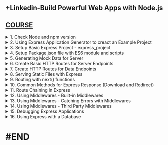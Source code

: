 ## +Linkedin-Build Powerful Web Apps with Node.js

## [COURSE](https://www.linkedin.com/learning/express-essentials-build-powerful-web-apps-with-node-js)

<details>
<summary>1. Check Node and npm version </summary>

# Check Node and npm version

```x
node -v
npm -v
```

<img width="1397" alt="image" src="https://github.com/user-attachments/assets/fd768588-8a3e-4251-b35c-42a9963b381e">


# #END</details>

<details>
<summary>2. Using Express Application Generator to creact an Example Project </summary>

# Using Express Application Generator to creact an Example Project

## [https://expressjs.com/en/starter/generator.html](https://expressjs.com/en/starter/generator.html)

![image](https://github.com/user-attachments/assets/2e952a6c-be2a-4ce6-b136-e4b362e2c02a)

## Create Project Folder

```x
mkdir example_project
cd example_project
```

## Create Express App with Application Generator

```x
npx express-generator --git --view=hbs example_app
```

```x
npm install express-generator
express --git --view=hbs example_app
```

## Install dependencies

```x
cd example_app
npm install
```

## On MacOS or Linux, run the app with this command

```x
DEBUG=example_app:* npm start
```

## Create Script to Run App

### src-AI-Software/my_projects/01_Build_Powerful_Web_Apps_with_Node/example_project/example_app/package.json:

```json
{
  "name": "example-app",
  "version": "0.0.0",
  "private": true,
  "scripts": {
    "start": "node ./bin/www",
    "dev": "DEBUG=example_app:* npm start"
  },
  "dependencies": {
    "cookie-parser": "^1.4.4",
    "debug": "^2.6.9",
    "express": "^4.16.1",
    "hbs": "^4.0.4",
    "http-errors": "^1.6.3",
    "morgan": "^1.9.1"
  }
}
```

## Run App

```x
npm run dev
```

### src-AI-Software/my_projects/01_Build_Powerful_Web_Apps_with_Node/example_project/example_app/app.js:

```js
var createError = require('http-errors');
var express = require('express');
var path = require('path');
var cookieParser = require('cookie-parser');
var logger = require('morgan');

var indexRouter = require('./routes/index');
var usersRouter = require('./routes/users');

var app = express();

// view engine setup
app.set('views', path.join(__dirname, 'views'));
app.set('view engine', 'hbs');

app.use(logger('dev'));
app.use(express.json());
app.use(express.urlencoded({ extended: false }));
app.use(cookieParser());
app.use(express.static(path.join(__dirname, 'public')));

app.use('/', indexRouter);
app.use('/users', usersRouter);

// catch 404 and forward to error handler
app.use(function(req, res, next) {
  next(createError(404));
});

// error handler
app.use(function(err, req, res, next) {
  // set locals, only providing error in development
  res.locals.message = err.message;
  res.locals.error = req.app.get('env') === 'development' ? err : {};

  // render the error page
  res.status(err.status || 500);
  res.render('error');
});

module.exports = app;

```

### src-AI-Software/my_projects/01_Build_Powerful_Web_Apps_with_Node/example_project/example_app/routes/index.js:

```js
var express = require("express");
var router = express.Router();

/* GET home page. */
router.get("/", function (req, res, next) {
  res.render("index", { title: "Express" });
});

module.exports = router;

```

### src-AI-Software/my_projects/01_Build_Powerful_Web_Apps_with_Node/example_project/example_app/views/index.hbs:

```hbs
<h1>{{title}}</h1>
<p>Welcome to {{title}}</p>

```

![image](https://github.com/user-attachments/assets/53ad2975-7e46-41f8-97fb-78c6c5a5e3eb)

<img width="1397" alt="image" src="https://github.com/user-attachments/assets/57232fde-e820-44c4-adeb-048532b84bd9">
<img width="1397" alt="image" src="https://github.com/user-attachments/assets/42cb7369-acba-4039-9565-92ee0a269a49">
<img width="1397" alt="image" src="https://github.com/user-attachments/assets/8e5c90cb-1026-4d9f-975d-b89221f9c9c9">
<img width="1397" alt="image" src="https://github.com/user-attachments/assets/3e9523a7-e376-4756-be30-e8ec718799d8">
<img width="1397" alt="image" src="https://github.com/user-attachments/assets/94935ea0-e41d-49cc-9cf7-71b097b5b86d">

# #END</details>

<details>
<summary>3. Setup Basic Express Project - express_project </summary>

# Setup Basic Express Project - express_project

## Create Project Folder

```x
mkdir express_project
cd express_project
```

## Initialize npm Project

```x
npm init -y
```

### src-AI-Software/my_projects/01_Build_Powerful_Web_Apps_with_Node/express_project/package.json:

```json
{
  "name": "express_project",
  "version": "1.0.0",
  "main": "index.js",
  "scripts": {
    "test": "echo \"Error: no test specified\" && exit 1"
  },
  "keywords": [],
  "author": "",
  "license": "ISC",
  "description": ""
}

```

## install Dependencies - Express and Nodemon, @babel/core, @babel/cli, @babel/preset-env and @babel/node

```x
npm install --save express nodemon
npm install --save-dev @babel/core @babel/cli @babel/preset-env @babel/node
```

```x
{
  "name": "express_project",
  "version": "1.0.0",
  "main": "index.js",
  "scripts": {
    "test": "echo \"Error: no test specified\" && exit 1"
  },
  "keywords": [],
  "author": "",
  "license": "ISC",
  "description": "",
  "dependencies": {
    "express": "^4.19.2",
    "nodemon": "^3.1.4"
  },
  "devDependencies": {
    "@babel/cli": "^7.24.8",
    "@babel/core": "^7.24.9",
    "@babel/node": "^7.24.8",
    "@babel/preset-env": "^7.24.8"
  }
}
```

## Create babel file

```x
touch .babelrc
```

### src-AI-Software/my_projects/01_Build_Powerful_Web_Apps_with_Node/express_project/.babelrc:

```x
{
    "presets": [
        "@babel/preset-env"
    ]
}
```

<img width="1397" alt="image" src="https://github.com/user-attachments/assets/5fe7b8e8-ca9f-46e2-83d5-c23b8ee2b1eb">
<img width="1397" alt="image" src="https://github.com/user-attachments/assets/05afcdc8-d29b-48aa-99f1-338ec35eb9be">

# #END</details>

<details>
<summary>4. Setup Package.json file with ES6 module and scripts </summary>

# Setup Package.json file with ES6 module and scripts

### src-AI-Software/my_projects/01_Build_Powerful_Web_Apps_with_Node/express_project/package.json:

```js
{
  "name": "express_project",
  "type": "module",
  "version": "1.0.0",
  "main": "index.js",
  "scripts": {
    "test": "echo \"Error: no test specified\" && exit 1",
    "start": "nodemon --experimental-json-modules --exec babel-node index.js"
  },
  "keywords": [],
  "author": "",
  "license": "ISC",
  "description": "",
  "dependencies": {
    "express": "^4.19.2",
    "nodemon": "^3.1.4"
  },
  "devDependencies": {
    "@babel/cli": "^7.24.8",
    "@babel/core": "^7.24.9",
    "@babel/node": "^7.24.8",
    "@babel/preset-env": "^7.24.8"
  }
}
```

## Create Entry File: index.js

```x
touch index.js
```

### src-AI-Software/my_projects/01_Build_Powerful_Web_Apps_with_Node/express_project/index.js:

```js
import express from "express";

const app = express();

const PORT = 3000;

app.listen(PORT, () => {
  console.log(`Server running on port ${PORT}`);
});

```

## Run Server:

```x
npm run start
```

<img width="1397" alt="image" src="https://github.com/user-attachments/assets/f91afc08-cb4b-479c-aa82-d6656f20fa67">
<img width="1397" alt="image" src="https://github.com/user-attachments/assets/9929c67d-d63e-4544-a601-bf08155941b1">
<img width="1397" alt="image" src="https://github.com/user-attachments/assets/867a7fdf-3be7-4695-88e9-c9f975ff4dcf">

# #END</details>

<details>
<summary>5. Generating Mock Data for Server </summary>

# Generating Mock Data for Server

## [https://www.mockaroo.com/](https://www.mockaroo.com/)

![image](https://github.com/user-attachments/assets/0d716a52-796d-49a3-aabd-c263da6b3a10)

<img width="1397" alt="image" src="https://github.com/user-attachments/assets/3b15ad81-6c6e-4b48-a2b1-d589462982fc">
<img width="1397" alt="image" src="https://github.com/user-attachments/assets/c2588be1-677a-43de-9837-cb021dc2351f">

### src-AI-Software/my_projects/01_Build_Powerful_Web_Apps_with_Node/express_project/data/mock.json:

```x
[
    {
        "id": 1,
        "first_name": "Eada",
        "last_name": "Parren",
        "email": "eparren0@tuttocitta.it"
    },
    {
        "id": 2,
        "first_name": "Renato",
        "last_name": "Sutherby",
        "email": "rsutherby1@bigcartel.com"
    },
    {
        "id": 3,
        "first_name": "Joshuah",
        "last_name": "Abercrombie",
        "email": "jabercrombie2@blog.com"
    },
    {
        "id": 4,
        "first_name": "Sutton",
        "last_name": "Ferronier",
        "email": "sferronier3@yale.edu"
    },
    ...........
]
```

### src-AI-Software/my_projects/01_Build_Powerful_Web_Apps_with_Node/express_project/index.js:

```js
import express from "express";
import data from "./data/mock.json" with { type: "json" };

const app = express();

const PORT = 3000;

app.listen(PORT, () => {
  console.log(`Server running on port ${PORT}`);
  console.log("Press CTRL+C to stop server");
  console.log(data);
});

```

```x
➜  express_project git:(main) ✗ npm run start

> express_project@1.0.0 start
> nodemon --experimental-json-modules --exec babel-node index.js

[nodemon] 3.1.4
[nodemon] to restart at any time, enter `rs`
[nodemon] watching path(s): *.*
[nodemon] watching extensions: js,mjs,cjs,json
[nodemon] starting `babel-node --experimental-json-modules index.js`
(node:31564) ExperimentalWarning: Importing JSON modules is an experimental feature and might change at any time
(Use `node --trace-warnings ...` to show where the warning was created)
Server running on port 3000
Press CTRL+C to stop server
[
  {
    id: 1,
    first_name: 'Eada',
    last_name: 'Parren',
    email: 'eparren0@tuttocitta.it'
  },
  {
    id: 2,
    first_name: 'Renato',
    last_name: 'Sutherby',
    email: 'rsutherby1@bigcartel.com'
  },
  {
    id: 3,
    first_name: 'Joshuah',
    last_name: 'Abercrombie',
    email: 'jabercrombie2@blog.com'
  },
  {
    id: 4,
    first_name: 'Sutton',
    last_name: 'Ferronier',
    email: 'sferronier3@yale.edu'
  },
  ..........
]
```

<img width="1397" alt="image" src="https://github.com/user-attachments/assets/7709ec54-6201-4eec-a4ca-decf6f350d4a">
<img width="1397" alt="image" src="https://github.com/user-attachments/assets/431e37e6-cfc2-4a56-b984-ea2bb6a8d1f7">

![image](https://github.com/user-attachments/assets/a51f9afd-23d2-4350-b866-be1c27ed48d7)

# #END</details>

<details>
<summary>6. Create Basic HTTP Routes for Server Endpoints </summary>

# Create Basic HTTP Routes for Server Endpoints

### src-AI-Software/my_projects/01_Build_Powerful_Web_Apps_with_Node/express_project/index.js:

```js
import express from "express";
// import data from "./data/mock.json" with { type: "json" };

const app = express();

const PORT = 3000;

//GET
app.get("/", (req, res) => {
  res.send("This is a GET request at '/'!");
});

//POST
app.post("/", (req, res) => {
  res.send("This is a POST request at '/'!");
});

//PUT
app.put("/:id", (req, res) => {
  const id = req.params.id;
  res.send(`This is a PUT request with id ${id}`);
});

//DELETE
app.delete("/:id", (req, res) => {
  const id = req.params.id;
  res.send(`This is a DELETE request with id ${id}`);
});

// USERS CRUD

app
  .route("/users")
  .get((req, res) => {
    res.send("GET ALL USERS at '/'!");
  })
  .post((req, res) => {
    res.send("CREATE A USER at '/'!");
  });

app
  .route("/users/:id")
  .put((req, res) => {
    const id = req.params.id;
    res.send(`UPDATE USER at '/users/:id' with id ${id}!`);
  })
  .delete((req, res) => {
    const id = req.params.id;
    res.send(`DELETE USER at '/users/:id' with id ${id}!`);
  });

app.listen(PORT, () => {
  console.log(`Server running on port ${PORT}`);
  console.log("Press CTRL+C to stop server");
  //   console.log(data);
});

```

```x
GET http://localhost:3000
```

<img width="1313" alt="image" src="https://github.com/user-attachments/assets/b2aa7a44-2e42-4820-8e00-99e3b690d78d">

![image](https://github.com/user-attachments/assets/13f5d170-eb31-4902-8fa2-c01ab37c6d97)

```x
POST http://localhost:3000
```

<img width="1313" alt="image" src="https://github.com/user-attachments/assets/519e1d55-5109-4f66-8d27-dd0865bcd9d4">


```x
PUT http://localhost:3000/2
```

<img width="1313" alt="image" src="https://github.com/user-attachments/assets/4f058006-0572-45ae-bf9e-993c8a852a48">


```x
DELETE http://localhost:3000/4
```

<img width="1313" alt="image" src="https://github.com/user-attachments/assets/fb130b1f-b2fa-4092-9c52-087d0a93d299">


```x
GET http://localhost:3000/users
```

<img width="1313" alt="image" src="https://github.com/user-attachments/assets/27f91a91-b40c-45b1-9185-ad8203037acd">

![image](https://github.com/user-attachments/assets/36946cf0-84ab-43da-b5d5-d3ef49ba6f63)


```x
PUT http://localhost:3000/users/2
```

<img width="1313" alt="image" src="https://github.com/user-attachments/assets/62ecdbaa-4959-4d81-b92d-23580f4c31b1">

# #END</details>

<details>
<summary>7. Create HTTP Routes for Data Endpoints </summary>

# Create HTTP Routes for Data Endpoints

### src-AI-Software/my_projects/01_Build_Powerful_Web_Apps_with_Node/express_project/index.js:

```js
import express from "express";
import data from "./data/mock.json" with { type: "json" };

const app = express();
const PORT = 3000;
let db = data;

app.use(express.json());
app.use(express.urlencoded({ extended: true }));

//GET
app.get("/", (req, res) => {
  res.send("This is a GET request at '/'!");
});

//POST
app.post("/", (req, res) => {
  res.send("This is a POST request at '/'!");
});

//PUT
app.put("/:id", (req, res) => {
  const id = req.params.id;
  res.send(`This is a PUT request with id ${id}`);
});

//DELETE
app.delete("/:id", (req, res) => {
  const id = req.params.id;
  res.send(`This is a DELETE request with id ${id}`);
});

// USERS CRUD

app
  .route("/users")
  .get((req, res) => {
    res.json({"db": db});
  })
  .post((req, res) => {
    const lastDataId = db[db.length - 1].id;
    const new_id = lastDataId + 1;
    let user = req.body;
    user.id = new_id;
    db.push(user);
    res.json({"user": user});
  });

app
  .route("/users/:id")
  .put((req, res) => {
    const id = req.params.id;
    let new_user = req.body;
    if(!new_user.first_name || !new_user.last_name ||!new_user.email) {
        res.json({"msg": "Please enter all the fields!"});
    }
    req.body.id = id;
    db = db.map((user) => {
        if (user.id === parseInt(id)) {
            return req.body;
        } else {
            return user;
        }
    });
    res.json({"msg": "User updated successfully!", "user": new_user});
  })
  .delete((req, res) => {
    const id = req.params.id;
    db = db.filter((user) => user.id !== parseInt(id));
    res.json({"msg": "User deleted successfully!"});
  });

app.listen(PORT, () => {
  console.log(`Server running on port ${PORT}`);
  console.log("Press CTRL+C to stop server");
  //   console.log(db);
});

```

```x
GET http://localhost:3000/users
```

<img width="1313" alt="image" src="https://github.com/user-attachments/assets/5ffb9854-df67-4aa1-9312-a12fde7176cb">

![image](https://github.com/user-attachments/assets/b68eb79e-789a-4f55-948c-3bd0dd5df566)


```x
POST http://localhost:3000/users
```

<img width="1313" alt="image" src="https://github.com/user-attachments/assets/388c179f-8136-4e83-8da6-cfc7518429ce">

![image](https://github.com/user-attachments/assets/6053312b-f72a-491f-8fad-9a5651892b33)

```x
PUT http://localhost:3000/users/2
```

<img width="1313" alt="image" src="https://github.com/user-attachments/assets/3f30c7c7-3042-4396-9cb6-e58c1ef953b8">

![image](https://github.com/user-attachments/assets/874f59fc-7149-47ce-8e57-10de2a014bb5)

```x
DELETE http://localhost:3000/users/3
```

<img width="1313" alt="image" src="https://github.com/user-attachments/assets/54a3648f-f1ca-448a-a84a-84587e67a254">

![image](https://github.com/user-attachments/assets/5a073fa8-af0b-41c3-9e42-0f834a4d5708)

# #END</details>

<details>
<summary>8. Serving Static Files with Express </summary>

# Serving Static Files with Express

### src-AI-Software/my_projects/01_Build_Powerful_Web_Apps_with_Node/express_project/index.js:

```js
import express from "express";
import data from "./data/mock.json" with { type: "json" };

const app = express();
const PORT = 3000;
let db = data;

//Using the Public folder
app.use(express.static("public"));

//Using the images folder with route: /images
app.use("/images", express.static("images"));

app.use(express.json());
app.use(express.urlencoded({ extended: true }));

//GET
app.get("/", (req, res) => {
  res.send("This is a GET request at '/'!");
});

//POST
app.post("/", (req, res) => {
  res.send("This is a POST request at '/'!");
});

//PUT
app.put("/:id", (req, res) => {
  const id = req.params.id;
  res.send(`This is a PUT request with id ${id}`);
});

//DELETE
app.delete("/:id", (req, res) => {
  const id = req.params.id;
  res.send(`This is a DELETE request with id ${id}`);
});

// USERS CRUD

app
  .route("/users")
  .get((req, res) => {
    res.json({"db": db});
  })
  .post((req, res) => {
    const lastDataId = db[db.length - 1].id;
    const new_id = lastDataId + 1;
    let user = req.body;
    user.id = new_id;
    db.push(user);
    res.json({"user": user});
  });

app
  .route("/users/:id")
  .put((req, res) => {
    const id = req.params.id;
    let new_user = req.body;
    if(!new_user.first_name || !new_user.last_name ||!new_user.email) {
        res.json({"msg": "Please enter all the fields!"});
    }
    req.body.id = id;
    db = db.map((user) => {
        if (user.id === parseInt(id)) {
            return req.body;
        } else {
            return user;
        }
    });
    res.json({"msg": "User updated successfully!", "user": new_user});
  })
  .delete((req, res) => {
    const id = req.params.id;
    db = db.filter((user) => user.id !== parseInt(id));
    res.json({"msg": "User deleted successfully!"});
  });

app.listen(PORT, () => {
  console.log(`Server running on port ${PORT}`);
  console.log("Press CTRL+C to stop server");
  //   console.log(db);
});

```

```x
http://localhost:3000/mountains_1.jpeg
```

![image](https://github.com/user-attachments/assets/4a0dabba-071f-4935-a0c2-96f427548749)

```x
http://localhost:3000/images/mountains_2.jpeg
```

![image](https://github.com/user-attachments/assets/16e4dc5e-84e8-4c26-bc38-f327e63b785c)

<img width="1353" alt="image" src="https://github.com/user-attachments/assets/ca54d338-b07b-4e30-80bb-02daf76bbc7e">

# #END</details>

<details>
<summary>9. Routing with next() functions </summary>

# Routing with next() functions

### src-AI-Software/my_projects/01_Build_Powerful_Web_Apps_with_Node/express_project/index.js:

```js
import express from "express";
import data from "./data/mock.json" with { type: "json" };

const app = express();
const PORT = 3000;
let db = data;

//Using the Public folder
app.use(express.static("public"));

//Using the images folder with route: /images
app.use("/images", express.static("images"));

app.use(express.json());
app.use(express.urlencoded({ extended: true }));

//GET
app.get("/", (req, res) => {
  res.send("This is a GET request at '/'!");
});

//GET with next()
app.get("/next", (req, res, next) => {
  console.log("The response will be sent by the next function");
  next();
},(req, res) => {
  res.send("This is a GET request callback at '/next'!");
});

//POST
app.post("/", (req, res) => {
  res.send("This is a POST request at '/'!");
});

//PUT
app.put("/:id", (req, res) => {
  const id = req.params.id;
  res.send(`This is a PUT request with id ${id}`);
});

//DELETE
app.delete("/:id", (req, res) => {
  const id = req.params.id;
  res.send(`This is a DELETE request with id ${id}`);
});

// USERS CRUD

app
  .route("/users")
  .get((req, res) => {
    res.json({"db": db});
  })
  .post((req, res) => {
    const lastDataId = db[db.length - 1].id;
    const new_id = lastDataId + 1;
    let user = req.body;
    user.id = new_id;
    db.push(user);
    res.json({"user": user});
  });

app
  .route("/users/:id")
  .put((req, res) => {
    const id = req.params.id;
    let new_user = req.body;
    if(!new_user.first_name || !new_user.last_name ||!new_user.email) {
        res.json({"msg": "Please enter all the fields!"});
    }
    req.body.id = Number(id);
    db = db.map((user) => {
        if (user.id === parseInt(id)) {
            return req.body;
        } else {
            return user;
        }
    });
    res.json({"msg": "User updated successfully!", "user": new_user});
  })
  .delete((req, res) => {
    const id = req.params.id;
    db = db.filter((user) => user.id !== parseInt(id));
    res.json({"msg": "User deleted successfully!"});
  });

app.listen(PORT, () => {
  console.log(`Server running on port ${PORT}`);
  console.log("Press CTRL+C to stop server");
  //   console.log(db);
});

```

![image](https://github.com/user-attachments/assets/2de80170-4e4f-49a3-a883-08f0678f50af)

<img width="645" alt="image" src="https://github.com/user-attachments/assets/535988bf-fcf6-4960-9b13-384a2d80b61a">

# #END</details>

<details>
<summary>10. Common Methods for Express Response (Download and Redirect) </summary>

# Common Methods for Express Response (Download and Redirect)

### src-AI-Software/my_projects/01_Build_Powerful_Web_Apps_with_Node/express_project/index.js:

```js
import express from "express";
import data from "./data/mock.json" with { type: "json" };

const app = express();
const PORT = 3000;
let db = data;

//Using the Public folder
app.use(express.static("public"));

//Using the images folder with route: /images
app.use("/images", express.static("images"));

app.use(express.json());
app.use(express.urlencoded({ extended: true }));

//GET
app.get("/", (req, res) => {
  res.send("This is a GET request at '/'!");
});

//GET - download method
app.get("/download", (req, res) => {
  res.download("images/mountains_2.jpeg");
});

//GET - redirect method
app.get("/redirect", (req, res) => {
  res.redirect("https://www.google.com/");
});

//GET with next()
app.get("/next", (req, res, next) => {
  console.log("The response will be sent by the next function");
  next();
},(req, res) => {
  res.send("This is a GET request callback at '/next'!");
});

//POST
app.post("/", (req, res) => {
  res.send("This is a POST request at '/'!");
});

//PUT
app.put("/:id", (req, res) => {
  const id = req.params.id;
  res.send(`This is a PUT request with id ${id}`);
});

//DELETE
app.delete("/:id", (req, res) => {
  const id = req.params.id;
  res.send(`This is a DELETE request with id ${id}`);
});

// USERS CRUD

app
  .route("/users")
  .get((req, res) => {
    res.json({"db": db});
  })
  .post((req, res) => {
    const lastDataId = db[db.length - 1].id;
    const new_id = lastDataId + 1;
    let user = req.body;
    user.id = new_id;
    db.push(user);
    res.json({"user": user});
  });

app
  .route("/users/:id")
  .put((req, res) => {
    const id = req.params.id;
    let new_user = req.body;
    if(!new_user.first_name || !new_user.last_name ||!new_user.email) {
        res.json({"msg": "Please enter all the fields!"});
    }
    req.body.id = Number(id);
    db = db.map((user) => {
        if (user.id === parseInt(id)) {
            return req.body;
        } else {
            return user;
        }
    });
    res.json({"msg": "User updated successfully!", "user": new_user});
  })
  .delete((req, res) => {
    const id = req.params.id;
    db = db.filter((user) => user.id !== parseInt(id));
    res.json({"msg": "User deleted successfully!"});
  });

app.listen(PORT, () => {
  console.log(`Server running on port ${PORT}`);
  console.log("Press CTRL+C to stop server");
  //   console.log(db);
});

```

```x
GET http://localhost:3000/download
```

![image](https://github.com/user-attachments/assets/d2c5ad67-4d39-47e0-a671-2bb4ac31d5c0)

```x
GET http://localhost:3000/redirect
```

![image](https://github.com/user-attachments/assets/f35a74d5-ff2e-4f90-8029-c4bad4f61cd2)

![image](https://github.com/user-attachments/assets/56b6020f-8714-4554-8a4a-451d55069bf6)

# #END</details>

<details>
<summary>11. Route Chaining in Express </summary>

# Route Chaining in Express

### src-AI-Software/my_projects/01_Build_Powerful_Web_Apps_with_Node/express_project/index.js:

```js
import express from "express";
import data from "./data/mock.json" with { type: "json" };

const app = express();
const PORT = 3000;
let db = data;

//Using the Public folder
app.use(express.static("public"));

//Using the images folder with route: /images
app.use("/images", express.static("images"));

app.use(express.json());
app.use(express.urlencoded({ extended: true }));

//GET, POST
app
  .route("/class")
  .get((req, res) => {
    res.send("This is a GET request at '/class'!");
  })
  .post((req, res) => {
    res.send("This is a POST request at '/class'!");
  });

//PUT & DELETE
app
  .route("/class/:id")
  .put((req, res) => {
    const id = req.params.id;
    res.send(`This is a PUT request with id ${id}`);
  })
  .delete((req, res) => {
    const id = req.params.id;
    res.send(`This is a DELETE request with id ${id}`);
  });

//GET - download method
app.get("/download", (req, res) => {
  res.download("images/mountains_2.jpeg");
});

//GET - redirect method
app.get("/redirect", (req, res) => {
  res.redirect("https://www.google.com/");
});

//GET with next()
app.get(
  "/next",
  (req, res, next) => {
    console.log("The response will be sent by the next function");
    next();
  },
  (req, res) => {
    res.send("This is a GET request callback at '/next'!");
  }
);

// USERS CRUD

app
  .route("/users")
  .get((req, res) => {
    res.json({ db: db });
  })
  .post((req, res) => {
    const lastDataId = db[db.length - 1].id;
    const new_id = lastDataId + 1;
    let user = req.body;
    user.id = new_id;
    db.push(user);
    res.json({ user: user });
  });

app
  .route("/users/:id")
  .put((req, res) => {
    const id = req.params.id;
    let new_user = req.body;
    if (!new_user.first_name || !new_user.last_name || !new_user.email) {
      res.json({ msg: "Please enter all the fields!" });
    }
    req.body.id = Number(id);
    db = db.map((user) => {
      if (user.id === parseInt(id)) {
        return req.body;
      } else {
        return user;
      }
    });
    res.json({ msg: "User updated successfully!", user: new_user });
  })
  .delete((req, res) => {
    const id = req.params.id;
    db = db.filter((user) => user.id !== parseInt(id));
    res.json({ msg: "User deleted successfully!" });
  });

app.listen(PORT, () => {
  console.log(`Server running on port ${PORT}`);
  console.log("Press CTRL+C to stop server");
  //   console.log(db);
});

```

```x
GET http://localhost:3000/class
```

<img width="1313" alt="image" src="https://github.com/user-attachments/assets/c1d4fd70-4678-4ee5-a5a5-5eb7722ce0ad">


```x
POST http://localhost:3000/class
```

<img width="1313" alt="image" src="https://github.com/user-attachments/assets/544e7a2f-1ca7-46a5-b6a2-1b3216fc5977">

```x
PUT http://localhost:3000/class/2
```

<img width="1313" alt="image" src="https://github.com/user-attachments/assets/0f7e1555-5e30-43da-a21d-45c2460b1631">

```x
DELETE http://localhost:3000/4
```

<img width="1313" alt="image" src="https://github.com/user-attachments/assets/a007f0a9-768a-40ad-8639-02145969ea04">

# #END</details>

<details>
<summary>12. Using Middlewares - Built-in Middlewares </summary>

# Using Middlewares - Built-in Middlewares

### src-AI-Software/my_projects/01_Build_Powerful_Web_Apps_with_Node/express_project/index.js:

```js
import express from "express";
import data from "./data/mock.json" with { type: "json" };

const app = express();
const PORT = 3000;
let db = data;

//Using the Public folder
app.use(express.static("public"));

//Using the images folder with route: /images
app.use("/images", express.static("images"));

//Built-in Middlewares using express.json() and express.urlencoded()
app.use(express.json());
app.use(express.urlencoded({ extended: true }));

//POST - testing middlewares express.json() and express.urlencoded()
app.post("/item", (req, res) => {
  console.log(req.body);
  res.send(req.body);
});

//GET, POST
app
  .route("/class")
  .get((req, res) => {
    res.send("This is a GET request at '/class'!");
  })
  .post((req, res) => {
    res.send("This is a POST request at '/class'!");
  });

//PUT & DELETE
app
  .route("/class/:id")
  .put((req, res) => {
    const id = req.params.id;
    res.send(`This is a PUT request with id ${id}`);
  })
  .delete((req, res) => {
    const id = req.params.id;
    res.send(`This is a DELETE request with id ${id}`);
  });

//GET - download method
app.get("/download", (req, res) => {
  res.download("images/mountains_2.jpeg");
});

//GET - redirect method
app.get("/redirect", (req, res) => {
  res.redirect("https://www.google.com/");
});

//GET with next()
app.get(
  "/next",
  (req, res, next) => {
    console.log("The response will be sent by the next function");
    next();
  },
  (req, res) => {
    res.send("This is a GET request callback at '/next'!");
  }
);

// USERS CRUD

app
  .route("/users")
  .get((req, res) => {
    res.json({ db: db });
  })
  .post((req, res) => {
    const lastDataId = db[db.length - 1].id;
    const new_id = lastDataId + 1;
    let user = req.body;
    user.id = new_id;
    db.push(user);
    res.json({ user: user });
  });

app
  .route("/users/:id")
  .put((req, res) => {
    const id = req.params.id;
    let new_user = req.body;
    if (!new_user.first_name || !new_user.last_name || !new_user.email) {
      res.json({ msg: "Please enter all the fields!" });
    }
    req.body.id = Number(id);
    db = db.map((user) => {
      if (user.id === parseInt(id)) {
        return req.body;
      } else {
        return user;
      }
    });
    res.json({ msg: "User updated successfully!", user: new_user });
  })
  .delete((req, res) => {
    const id = req.params.id;
    db = db.filter((user) => user.id !== parseInt(id));
    res.json({ msg: "User deleted successfully!" });
  });

app.listen(PORT, () => {
  console.log(`Server running on port ${PORT}`);
  console.log("Press CTRL+C to stop server");
  //   console.log(db);
});

```

![image](https://github.com/user-attachments/assets/fc4ee7fd-51b3-4975-a385-a912da22db7b)
![image](https://github.com/user-attachments/assets/9481f169-7c02-4a67-8b25-7c4e0f8cc4d8)

<img width="1313" alt="image" src="https://github.com/user-attachments/assets/49385b98-84e8-4508-8c45-4fcc39f6ea73">
<img width="1313" alt="image" src="https://github.com/user-attachments/assets/237b8d31-de21-4f3d-bebc-f33876fdfda0">
<img width="1313" alt="image" src="https://github.com/user-attachments/assets/60d14bb2-49a7-4d6f-b988-7acebf73eb1d">
<img width="1313" alt="image" src="https://github.com/user-attachments/assets/509519da-3ad3-427e-a792-fec65f21a2c1">
<img width="241" alt="image" src="https://github.com/user-attachments/assets/8c2bd321-e5a9-4717-afcf-836c49a679f7">

# #END</details>

<details>
<summary>13. Using Middlewares - Catching Errors with Middlewares </summary>

# Using Middlewares - Catching Errors with Middlewares

### src-AI-Software/my_projects/01_Build_Powerful_Web_Apps_with_Node/express_project/index.js:

```js
import express from "express";
// import data from "./data/mock.json" with { type: "json" };

const app = express();
const PORT = 3000;
// let db = data;

//Using the Public folder
app.use(express.static("public"));

//Using the images folder with route: /images
app.use("/images", express.static("images"));

//Built-in Middlewares using express.json() and express.urlencoded()
app.use(express.json());
app.use(express.urlencoded({ extended: true }));

//POST - testing middlewares express.json() and express.urlencoded()
app.post("/item", (req, res) => {
  console.log(req.body);
  res.send(req.body);
});

//GET, POST
app
  .route("/class")
  .get((req, res) => {
    // res.send("This is a GET request at '/class'!");
    //Throw new Error to test error handling in middleware
    throw new Error("Error in GET request at '/class'!");
  })
  .post((req, res) => {
    res.send("This is a POST request at '/class'!");
  });

//PUT & DELETE
app
  .route("/class/:id")
  .put((req, res) => {
    const id = req.params.id;
    res.send(`This is a PUT request with id ${id}`);
  })
  .delete((req, res) => {
    const id = req.params.id;
    res.send(`This is a DELETE request with id ${id}`);
  });

//GET - download method
app.get("/download", (req, res) => {
  res.download("images/mountains_2.jpeg");
});

//GET - redirect method
app.get("/redirect", (req, res) => {
  res.redirect("https://www.google.com/");
});

//GET with next()
app.get(
  "/next",
  (req, res, next) => {
    console.log("The response will be sent by the next function");
    next();
  },
  (req, res) => {
    res.send("This is a GET request callback at '/next'!");
  }
);

// Catching Errors with Middleware
app.use((err, req, res, next) => {
  //   const error = new Error("Not Found");
  //   error.status = 404;
  //   next(error);
  console.error(err.stack);
  res.status(500).send("Something is broken!");
});

app.listen(PORT, () => {
  console.log(`Server running on port ${PORT}`);
  console.log("Press CTRL+C to stop server");
});

```

```x
GET http://localhost:3000/class
```

![image](https://github.com/user-attachments/assets/3a9cbeae-3220-4a86-817c-51b157f25eb8)

<img width="1397" alt="image" src="https://github.com/user-attachments/assets/31a5d686-8f14-499b-a059-d081da3e2335">
<img width="1353" alt="image" src="https://github.com/user-attachments/assets/7874a32e-78cc-4fb9-82e5-2dc10b03d356">

# #END</details>

<details>
<summary>14. Using Middlewares - Third Party Middlewares </summary>

# Using Middlewares - Third Party Middlewares

## [https://expressjs.com/en/resources/middleware.html](https://expressjs.com/en/resources/middleware.html)

![image](https://github.com/user-attachments/assets/8c3a3441-ac3f-467b-af77-e22d18d3f2b4)

# #END</details>

<details>
<summary>15. Debugging Express Applications </summary>

# Debugging Express Applications

## [https://expressjs.com/en/guide/debugging.html](https://expressjs.com/en/guide/debugging.html) 

![image](https://github.com/user-attachments/assets/695dddc0-0379-4366-b0e5-5a75b4d6bb72)

### src-AI-Software/my_projects/01_Build_Powerful_Web_Apps_with_Node/express_project/index.js:

```js
import express from "express";
// import data from "./data/mock.json" with { type: "json" };

const app = express();
const PORT = 3000;
// let db = data;

//Using the Public folder
app.use(express.static("public"));

//Using the images folder with route: /images
app.use("/images", express.static("images"));

//Built-in Middlewares using express.json() and express.urlencoded()
app.use(express.json());
app.use(express.urlencoded({ extended: true }));

//POST - testing middlewares express.json() and express.urlencoded()
app.post("/item", (req, res) => {
  console.log(req.body);
  res.send(req.body);
});

//GET, POST
app
  .route("/class")
  .get((req, res) => {
    res.send("This is a GET request at '/class'!");
    //Throw new Error to test error handling in middleware
    // throw new Error("Error in GET request at '/class'!");
  })
  .post((req, res) => {
    res.send("This is a POST request at '/class'!");
  });

//PUT & DELETE
app
  .route("/class/:id")
  .put((req, res) => {
    const id = req.params.id;
    res.send(`This is a PUT request with id ${id}`);
  })
  .delete((req, res) => {
    const id = req.params.id;
    res.send(`This is a DELETE request with id ${id}`);
  });

//GET - download method
app.get("/download", (req, res) => {
  res.download("images/mountains_2.jpeg");
});

//GET - redirect method
app.get("/redirect", (req, res) => {
  res.redirect("https://www.google.com/");
});

//GET with next()
app.get(
  "/next",
  (req, res, next) => {
    console.log("The response will be sent by the next function");
    next();
  },
  (req, res) => {
    res.send("This is a GET request callback at '/next'!");
  }
);

// Catching Errors with Middleware
app.use((err, req, res, next) => {
  //   const error = new Error("Not Found");
  //   error.status = 404;
  //   next(error);
  console.error(err.stack);
  res.status(500).send("Something is broken!");
});

app.listen(PORT, () => {
  console.log(`Server running on port ${PORT}`);
  console.log("Press CTRL+C to stop server");
});

```

### src-AI-Software/my_projects/01_Build_Powerful_Web_Apps_with_Node/express_project/package.json:

```json
{
  "name": "express_project",
  "type": "module",
  "version": "1.0.0",
  "main": "index.js",
  "scripts": {
    "test": "echo \"Error: no test specified\" && exit 1",
    "start": "nodemon --experimental-json-modules --exec babel-node index.js",
    "debug": "DEBUG=express:* nodemon --experimental-json-modules index.js"
  },
  "keywords": [],
  "author": "",
  "license": "ISC",
  "description": "",
  "dependencies": {
    "express": "^4.19.2",
    "nodemon": "^3.1.4"
  },
  "devDependencies": {
    "@babel/cli": "^7.24.8",
    "@babel/core": "^7.24.9",
    "@babel/node": "^7.24.8",
    "@babel/preset-env": "^7.24.8"
  }
}
```

## Debug Application

```x
npm run debug
```

<img width="1397" alt="image" src="https://github.com/user-attachments/assets/eb6290f5-85d7-4519-81b3-7d5377e6ae12">
<img width="1397" alt="image" src="https://github.com/user-attachments/assets/4c9f7ff2-6ca6-4b3e-ade8-1b0a8be397fd">

![image](https://github.com/user-attachments/assets/5dad5adf-8a91-4639-b344-d883f33afca2)

<img width="1397" alt="image" src="https://github.com/user-attachments/assets/176ae746-fdf4-440a-b796-0f61d389199e">

# #END</details>

<details>
<summary>16. Using Express with a Database </summary>

# Using Express with a Database

## [https://expressjs.com/en/guide/database-integration.html](https://expressjs.com/en/guide/database-integration.html)

![image](https://github.com/user-attachments/assets/76e8deb3-d71f-42bc-a93c-8a0c1391e3bf)

![image](https://github.com/user-attachments/assets/63021b77-b2f8-43ca-a7e3-9401b9842715)

![image](https://github.com/user-attachments/assets/6b5622d5-cf68-4c3d-9535-d61b7f568ae6)

# #END</details>

# #END


